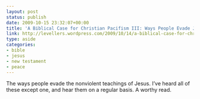 ```yaml
---
layout: post
status: publish
date: 2009-10-15 23:32:07+00:00
title: 'A Biblical Case for Christian Pacifism III: Ways People Evade Jesus « Levellers'
link: http://levellers.wordpress.com/2009/10/14/a-biblical-case-for-christian-pacifism-iii-ways-people-evade-jesus/
type: aside
categories:
- bible
- jesus
- new testament
- peace
---
```


The ways people evade the nonviolent teachings of Jesus. I’ve heard all of these except one, and hear them on a regular basis. A worthy read.
